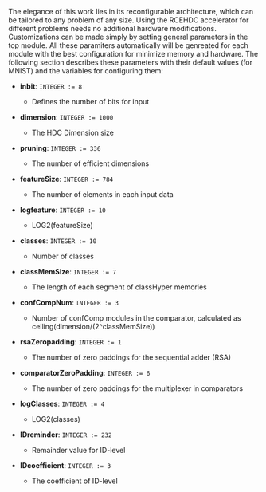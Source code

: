The elegance of this work lies in its reconfigurable architecture, which can be tailored to any problem of any size. Using the RCEHDC accelerator for different problems needs no additional hardware modifications. Customizations can be made simply by setting general parameters in the top module. All these paramiters automatically will be genreated for each module with the best configuration for minimize memory and hardware. The following section describes these parameters with their default values (for MNIST) and the variables for configuring them:



- **inbit**: `INTEGER := 8`
  - Defines the number of bits for input

- **dimension**: `INTEGER := 1000`
  - The HDC Dimension size

- **pruning**: `INTEGER := 336`
  - The number of efficient dimensions

- **featureSize**: `INTEGER := 784`
  - The number of elements in each input data

- **logfeature**: `INTEGER := 10`
  - LOG2(featureSize)

- **classes**: `INTEGER := 10`
  - Number of classes

- **classMemSize**: `INTEGER := 7`
  - The length of each segment of classHyper memories

- **confCompNum**: `INTEGER := 3`
  - Number of confComp modules in the comparator, calculated as ceiling(dimension/(2^classMemSize))

- **rsaZeropadding**: `INTEGER := 1`
  - The number of zero paddings for the sequential adder (RSA)

- **comparatorZeroPadding**: `INTEGER := 6`
  - The number of zero paddings for the multiplexer in comparators

- **logClasses**: `INTEGER := 4`
  - LOG2(classes)

- **IDreminder**: `INTEGER := 232`
  - Remainder value for ID-level

- **IDcoefficient**: `INTEGER := 3`
  - The coefficient of ID-level
